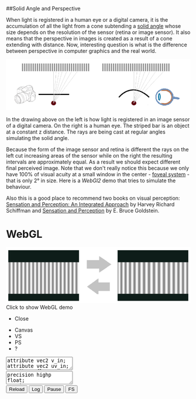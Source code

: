 
##Solid Angle and Perspective

  When light is registered in a human eye or a digital camera, it is the accumulation of all the
  light from a cone subtending a [solid angle][sa] whose size depends on the resolution of the 
  sensor (retina or image sensor). It also means that the perspective in images is created as a 
  result of a cone extending with distance. Now, interesting question is what is the difference 
  between perspective in computer graphics and the real world.

  ![](images/solid-angle.png "Perspective Difference in a Digital Camera and Human Eye")

  In the drawing above on the left is how light is registered in an image sensor of a digital
  camera. On the right is a human eye. The striped bar is an object at a constant z distance.
  The rays are being cast at regular angles simulating the solid angle. 
  
  Because the form of the image sensor and retina is different the rays on the left cut increasing
  areas of the sensor while on the right the resulting intervals are approximately equal. As a 
  result we should expect different final perceived image. Note that we don't really notice this 
  because we only have 100% of visual acuity at a small window in the center - [foveal system][f] - 
  that is only 2&deg; in size. Here is a *WebGl2* demo that tries to simulate the behaviour. 

  Also this is a good place to recommend two books on visual perception: 
  [Sensation and Perception: An Integrated Approach][book1] by Harvey Richard Schiffman and
  [Sensation and Perception][book2] by E. Bruce Goldstein.


<div class="webgl" webgl_version="1" webgl_div="shader0">
  <h1>WebGL</h1>
  <img src="images/perspective.png" title="Click to show WebGL demo" alt="Click to show WebGL demo"/><br/>
  <span>Click to show WebGL demo</span>
</div>

<div class="shader hidden" id="shader0" js="" fn="" style="width: 60%">
  <ul class="close"><li title="Close Demo" class="close">Close</li></ul>
  <ul class="menu">
    <li title="WebGL Canvas" class="canvas">Canvas</li>
    <li title="Vertex Shader" class="vs">VS</li>
    <li title="Pixel Shader" class="ps">PS</li>
    <li title="Info" class="help">?</li>
  </ul>
  <canvas hide class="canvas"></canvas>
  <textarea hide class="vs hidden" spellcheck="false">
attribute vec2 v_in;
attribute vec2 uv_in;
attribute float vid_in;
varying vec2 uv;
uniform float t;
void main() {
  uv = v_in;
  gl_Position = vec4( vec2( 2.0 * v_in - 1.0 ), 0, 1 );
}
  </textarea>
  <textarea hide class="ps hidden" spellcheck="false">
precision highp float;
varying vec2 uv;
uniform float t;
const float pi14 = 3.14159265/4.0;
void main() {
  vec4 uvn = vec4( uv * 2.0 - 1.0, 1, 0 );
  vec4 ray;
  if( fract( t / 2.0 ) > 0.5 ) {
    ray = vec4( sin( abs(uvn.x) * pi14 ), 0, cos( uvn.x * pi14 ), 0 );
    ray = ray / ray.z;
    ray.y = uvn.y;
  } else
    ray = vec4( uvn.x, uvn.y, 1, 0 );
  vec4 color = vec4( 14, 29, 25, 255 ) / 255.0;
  vec4 p = ray * ( 100.0 / ray.z );
  if( p.y >= .0 && p.y <= 50. ) {
    float k = cos( p.x )*0.25+0.75;
    color = vec4(k,k,k,1);
  }
  gl_FragData[0] = color;
}
</textarea>
  <div hide class="help hidden"></div>
  <div class="buttons">
  <button title="Reload Shaders" class="reload">Reload</button>
  <button title="Output WebGL Info in Console" class="log">Log</button>
  <button title="Pause Rendering" class="pause">Pause</button>
  <button title="Go Fullscreen" class="fscreen">FS</button>
  </div>
  <div class="clear"></div>
</div>

<script src="js/webgl-quad.js"></script>
<script src="js/webgl.js"></script>

  
  [sa]: https://en.wikipedia.org/wiki/Solid_angle "Solid Angle"
  [f]: https://en.wikipedia.org/wiki/Peripheral_vision "Peripheeral Vision"
  [book1]: https://www.amazon.com/Sensation-Perception-Harvey-Richard-Schiffman/dp/0471249300 "Sensation and Perception: An Integrated Approach"
  [book2]: https://www.amazon.com/Sensation-Perception-CourseMate-Printed-Access/dp/1133958494 "Sensation and Perception"


